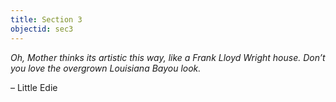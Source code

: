 ```yaml
---
title: Section 3
objectid: sec3
---
```


*Oh, Mother thinks its artistic this way, like a Frank Lloyd Wright house. Don’t you love the overgrown Louisiana Bayou look.*  

– Little Edie 

